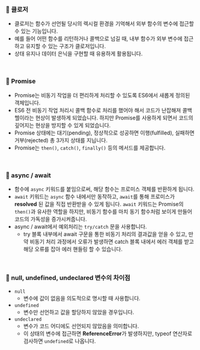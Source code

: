 ### 📍 클로저

- 클로저는 함수가 선언될 당시의 렉시컬 환경을 기억해서 외부 함수의 변수에 접근할 수 있는 기능입니다.
- 예를 들어 어떤 함수를 리턴하거나 콜백으로 넘길 때, 내부 함수가 외부 변수에 접근하고 유지할 수 있는 구조가 클로저입니다.
- 상태 유지나 데이터 은닉을 구현할 때 유용하게 활용됩니다.

<br>

### 📍 Promise

- Promise는 비동기 작업을 더 편리하게 처리할 수 있도록 ES6에서 새롭게 정의된 객체입니다.
- ES6 전 비동기 작업 처리시 콜백 함수로 처리를 했어야 해서 코드가 난잡해져 콜백 헬이라는 현상이 발생하게 되었습니다. 하지만 Promise를 사용하게 되면서 코드의 깊어지는 현상을 방지할 수 있게 되었습니다.
- Promise 상태에는 대기(pending), 정상적으로 성공하면 이행(fulfilled), 실패하면 거부(rejected) 총 3가지 상태를 지닙니다.
- Promise는 `then()`, `catch()`, `finally()` 등의 메서드를 제공합니다.

<br>

### 📍 async / await

- 함수에 `async` 키워드를 붙임으로써, 해당 함수는 프로미스 객체를 반환하게 됩니다.
- `await` 키워드는 `async` 함수 내에서만 동작하고, `await`를 통해 프로미스가 **resolved** 된 값을 직접 반환받을 수 있게 됩니다. `await` 키워드는 Promise의 `then()`과 유사한 역할을 하지만, 비동기 함수를 마치 동기 함수처럼 보이게 만들어 코드의 가독성을 증가시켜줍니다.
- async / await에서 예외처리는 `try/catch` 문을 사용합니다.
  - try 블록 내부에서 await 구문을 통한 비동기 처리의 결과값을 얻을 수 있고, 만약 비동기 처리 과정에서 오류가 발생하면 catch 블록 내에서 에러 객체를 받고 해당 오류를 잡아 에러 핸들링 할 수 있습니다.

<br>

### 📍 null, undefined, undeclared 변수의 차이점

- `null`
  - 변수에 값이 없음을 의도적으로 명시할 때 사용합니다.
- `undefined`
  - 변수만 선언하고 값을 할당하지 않았을 경우입니다.
- `undeclared`
  - 변수가 코드 어디에도 선언되지 않았음을 의미합니다.
  - 이 상태의 변수에 접근하면 **ReferenceError**가 발생하지만, typeof 연산자로 검사하면 `undefined`로 나옵니다.

<br>
